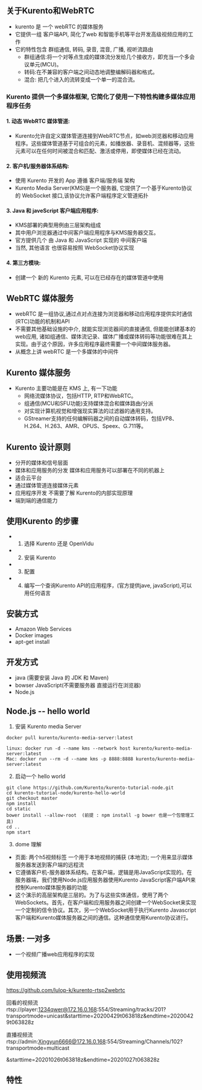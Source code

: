 ## 关于Kurento和WebRTC
- kurento 是 一个 webRTC 的媒体服务
- 它提供一组 客户端API, 简化了web 和智能手机等平台开发高级视频应用的工作
- 它的特性包含 群组通信, 转码, 录音, 混音, 广播, 视听流路由
    - 群组通信:将一个对等点生成的媒体流分发给几个接收方，即充当一个多会议单元(MCU)。
    - 转码:在不兼容的客户端之间动态地调整编解码器和格式。
    - 混合: 把几个进入的流转变成一个单一的混合流。
### Kurento 提供一个多媒体框架, 它简化了使用一下特性构建多媒体应用程序任务
#### 1. 动态 WebRTC 媒体管道:
- Kurento允许自定义媒体管道连接到WebRTC节点，如web浏览器和移动应用程序。这些媒体管道基于可组合的元素，如播放器、录音机、混频器等，这些元素可以在任何时间被混合和匹配、激活或停用，即使媒体已经在流动。
#### 2.  客户机/服务器体系结构:
- 使用 Kurento 开发的 App 遵循 客户端/服务端 架构
- Kurento Media Server(KMS)是一个服务器, 它提供了一个基于Kurento协议的 WebSocket 接口,该协议允许客户端程序定义管道拓扑
#### 3. Java 和 javeScript 客户端应用程序:
- KMS部署的典型用例由三层架构组成
- 其中用户浏览器通过中间客户端应用程序与KMS服务器交互。
- 官方提供几个 由 Java 和 JavaScript 实现的 中间客户端
- 当然, 其他语言 也很容易按照 WebSocket协议实现
#### 4. 第三方模块:
- 创建一个 新的 Kurento 元素, 可以在已经存在的媒体管道中使用

## WebRTC 媒体服务
- webRTC 是一组协议,通过点对点连接为浏览器和移动应用程序提供实时通信(RTC)功能的机制和API
- 不需要其他基础设施的中介, 就能实现浏览器间的直接通信, 但能能创建基本的web应用, 诸如组通信、媒体流记录、媒体广播或媒体转码等功能很难在其上实现。由于这个原因，许多应用程序最终需要一个中间媒体服务器。
- 从概念上讲 webRTC 是一个多媒体的中间件

## Kurento 媒体服务
- Kurento 主要功能是在 KMS 上, 有一下功能
    - 网络流媒体协议，包括HTTP, RTP和WebRTC。
    - 组通信(MCU和SFU功能)支持媒体混合和媒体路由/分派
    - 对实现计算机视觉和增强现实算法的过滤器的通用支持。
    -  GStreamer支持的任何编解码器之间的自动媒体转码，包括VP8、H.264、H.263、AMR、OPUS、Speex、G.711等。

## Kurento 设计原则
- 分开的媒体和信号层面
- 媒体和应用服务的分发 媒体和应用服务可以部署在不同的机器上
- 适合云平台
- 通过媒体管道连接媒体元素
- 应用程序开发 不需要了解 Kurento的内部实现原理
- 端到端的通信能力

## 使用Kurento 的步骤
- 1. 选择 Kurento 还是 OpenVidu
- 2. 安装 Kurento
- 3. 配置
- 4. 编写一个查询Kurento API的应用程序，(官方提供jave, javaScript),可以用任何语言

## 安装方式
- Amazon Web Services
- Docker images
- apt-get install

## 开发方式
- java (需要安装 Java 的 JDK 和 Maven)
- bowser JavaScript(不需要服务器 直接运行在浏览器)
- Node.js

## Node.js -- hello world
1. 安装 Kurento media Server
```
docker pull kurento/kurento-media-server:latest

linux: docker run -d --name kms --network host kurento/kurento-media-server:latest
Mac: docker run --rm -d --name kms -p 8888:8888 kurento/kurento-media-server:latest

```

2. 启动一个 hello world
```
git clone https://github.com/Kurento/kurento-tutorial-node.git
cd kurento-tutorial-node/kurento-hello-world
git checkout master
npm install
cd static
bower install --allow-root  (前提 : npm install -g bower 也是一个包管理工具)
cd ..
npm start
```

3. dome 理解
- 页面: 两个h5视频标签 一个用于本地视频的捕获 (本地流); 一个用来显示媒体服务器发送到客户端的远程流
- 它遵循客户机-服务器体系结构。在客户端，逻辑是用JavaScript实现的。在服务器端，我们使用Node.js应用服务器使用Kurento JavaScript客户端API来控制Kurento媒体服务器的功能
- 这个演示的高层架构是三层的。为了与这些实体通信，使用了两个WebSockets。首先，在客户端和应用服务器之间创建一个WebSocket来实现一个定制的信令协议。其次，另一个WebSocket用于执行Kurento Javascript客户端和Kurento媒体服务器之间的通信。这种通信使用Kurento协议进行。









## 场景: 一对多
- 一个视频广播web应用程序的实现


## 使用视频流
https://github.com/lulop-k/kurento-rtsp2webrtc

回看的视频流
rtsp://player:1234qwer@172.16.0.168:554/Streaming/tracks/201?transportmode=unicast&starttime=20200429t063818z&endtime=20200429t063828z

直播视频流
rtsp://admin:Xingyun6666@172.16.0.168:554/Streaming/Channels/102?transportmode=multicast

&starttime=20201026t063818z&endtime=20201027t063828z

## 特性









